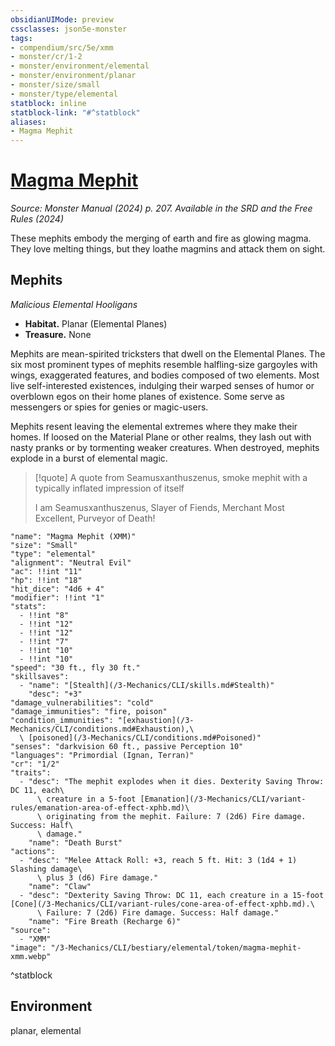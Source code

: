 ```yaml
---
obsidianUIMode: preview
cssclasses: json5e-monster
tags:
- compendium/src/5e/xmm
- monster/cr/1-2
- monster/environment/elemental
- monster/environment/planar
- monster/size/small
- monster/type/elemental
statblock: inline
statblock-link: "#^statblock"
aliases:
- Magma Mephit
---
```

# [Magma Mephit](3-Mechanics\CLI\bestiary\elemental/magma-mephit-xmm.md)
*Source: Monster Manual (2024) p. 207. Available in the <span title='Systems Reference Document (5.2)'>SRD</span> and the Free Rules (2024)*  

These mephits embody the merging of earth and fire as glowing magma. They love melting things, but they loathe magmins and attack them on sight.

## Mephits

*Malicious Elemental Hooligans*

- **Habitat.** Planar (Elemental Planes)  
- **Treasure.** None  

Mephits are mean-spirited tricksters that dwell on the Elemental Planes. The six most prominent types of mephits resemble halfling-size gargoyles with wings, exaggerated features, and bodies composed of two elements. Most live self-interested existences, indulging their warped senses of humor or overblown egos on their home planes of existence. Some serve as messengers or spies for genies or magic-users.

Mephits resent leaving the elemental extremes where they make their homes. If loosed on the Material Plane or other realms, they lash out with nasty pranks or by tormenting weaker creatures. When destroyed, mephits explode in a burst of elemental magic.

> [!quote] A quote from Seamusxanthuszenus, smoke mephit with a typically inflated impression of itself  
> 
> I am Seamusxanthuszenus, Slayer of Fiends, Merchant Most Excellent, Purveyor of Death!


```statblock
"name": "Magma Mephit (XMM)"
"size": "Small"
"type": "elemental"
"alignment": "Neutral Evil"
"ac": !!int "11"
"hp": !!int "18"
"hit_dice": "4d6 + 4"
"modifier": !!int "1"
"stats":
  - !!int "8"
  - !!int "12"
  - !!int "12"
  - !!int "7"
  - !!int "10"
  - !!int "10"
"speed": "30 ft., fly 30 ft."
"skillsaves":
  - "name": "[Stealth](/3-Mechanics/CLI/skills.md#Stealth)"
    "desc": "+3"
"damage_vulnerabilities": "cold"
"damage_immunities": "fire, poison"
"condition_immunities": "[exhaustion](/3-Mechanics/CLI/conditions.md#Exhaustion),\
  \ [poisoned](/3-Mechanics/CLI/conditions.md#Poisoned)"
"senses": "darkvision 60 ft., passive Perception 10"
"languages": "Primordial (Ignan, Terran)"
"cr": "1/2"
"traits":
  - "desc": "The mephit explodes when it dies. Dexterity Saving Throw: DC 11, each\
      \ creature in a 5-foot [Emanation](/3-Mechanics/CLI/variant-rules/emanation-area-of-effect-xphb.md)\
      \ originating from the mephit. Failure: 7 (2d6) Fire damage. Success: Half\
      \ damage."
    "name": "Death Burst"
"actions":
  - "desc": "Melee Attack Roll: +3, reach 5 ft. Hit: 3 (1d4 + 1) Slashing damage\
      \ plus 3 (d6) Fire damage."
    "name": "Claw"
  - "desc": "Dexterity Saving Throw: DC 11, each creature in a 15-foot [Cone](/3-Mechanics/CLI/variant-rules/cone-area-of-effect-xphb.md).\
      \ Failure: 7 (2d6) Fire damage. Success: Half damage."
    "name": "Fire Breath (Recharge 6)"
"source":
  - "XMM"
"image": "/3-Mechanics/CLI/bestiary/elemental/token/magma-mephit-xmm.webp"
```
^statblock

## Environment

planar, elemental
